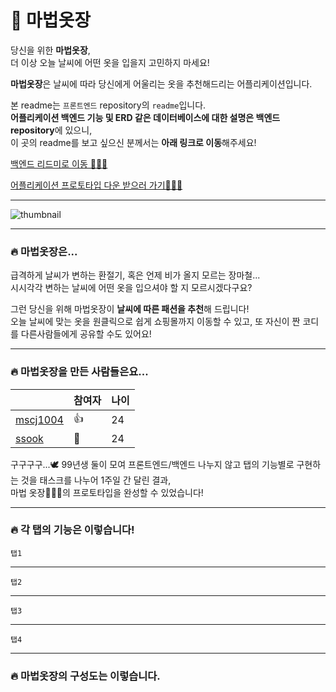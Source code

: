 # 🧙 마법옷장
당신을 위한 **마법옷장**,    
더 이상 오늘 날씨에 어떤 옷을 입을지 고민하지 마세요!   

**마법옷장**은 날씨에 따라 당신에게 어울리는 옷을 추천해드리는 어플리케이션입니다.

본 readme는 `프론트엔드` repository의 `readme`입니다.     
**어플리케이션 백엔드 기능 및 ERD 같은 데이터베이스에 대한 설명은 백엔드 repository**에 있으니,     
이 곳의 readme를 보고 싶으신 분께서는 **아래 링크로 이동**해주세요!

[백엔드 리드미로 이동 🚶🏻‍♂️](https://github.com/ssook1222/madcamp_week2_server)

[어플리케이션 프로토타입 다운 받으러 가기🚶🏻‍♀️](https://drive.google.com/file/d/1aBmzPkRekIs_3M5biMXd-knHz4tfLSt7/view?usp=sharing)

---

![thumbnail](https://user-images.githubusercontent.com/60427387/178412572-217cf3c2-c2f1-4945-b314-6c6a498654f2.png)

---    

### 🔥 마법옷장은...

급격하게 날씨가 변하는 환절기, 혹은 언제 비가 올지 모르는 장마철...     
시시각각 변하는 날씨에 어떤 옷을 입으셔야 할 지 모르시겠다구요?    

그런 당신을 위해 마법옷장이 **날씨에 따른 패션을 추천**해 드립니다!      
오늘 날씨에 맞는 옷을 원클릭으로 쉽게 쇼핑몰까지 이동할 수 있고, 또 자신이 짠 코디를 다른사람들에게 공유할 수도 있어요!    

---

### 🔥 마법옷장을 만든 사람들은요...

|     |참여자|나이|
|------|---|---|
|[mscj1004](https://github.com/mscj1004)|👍|24|
|[ssook](https://github.com/ssook1222)|🌱|24|

구구구구...🕊 99년생 둘이 모여 프론트엔드/백엔드 나누지 않고 탭의 기능별로 구현하는 것을 태스크를 나누어 1주일 간 달린 결과,    
마법 옷장🧙🏻‍♀️의 프로토타입을 완성할 수 있었습니다!   


---

### 🔥 각 탭의 기능은 이렇습니다!

`탭1`


---

`탭2`


----


`탭3`



---

`탭4`



---

### 🔥 **마법옷장의 구성도**는 이렇습니다.   





